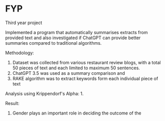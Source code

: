 # FYP
Third year project

Implemented a program that automatically summarises extracts from provided text and also investigated if ChatGPT can provide better summaries compared to traditional algorithms.

Methodology:
1. Dataset was collected from various restaurant review blogs, with a total 50 pieces of text and each limited to maximum 50 sentences. 
2. ChatGPT 3.5 was used as a summary comparison and 
3. RAKE algorithm was to extract keywords form each individual piece of text

Analysis using Krippendorf's Alpha:
1.

Result:
1. Gender plays an important role in deciding the outcome of the 
